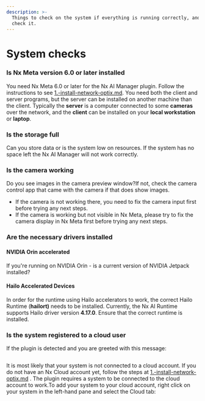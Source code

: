```yaml
---
description: >-
  Things to check on the system if everything is running correctly, and how to
  check it.
---
```


# System checks

### Is Nx Meta version 6.0 or later installed <a href="#is-nx-meta-version-6.0-or-later-installed" id="is-nx-meta-version-6.0-or-later-installed"></a>

You need Nx Meta 6.0 or later for the Nx AI Manager plugin. Follow the instructions to see [1.-install-network-optix.md](../../nx-ai-manager/1.-install-network-optix.md "mention"). You need both the client and server programs, but the server can be installed on another machine than the client. Typically the **server** is a computer connected to some **cameras** over the network, and the **client** can be installed on your **local workstation** or **laptop**.

### Is the storage full <a href="#is-the-storage-full" id="is-the-storage-full"></a>

Can you store data or is the system low on resources. If the system has no space left the Nx AI Manager will not work correctly.

### Is the camera working <a href="#is-the-camera-working" id="is-the-camera-working"></a>

Do you see images in the camera preview window?If not, check the camera control app that came with the camera if that does show images.

* If the camera is not working there, you need to fix the camera input first before trying any next steps.
* If the camera is working but not visible in Nx Meta, please try to fix the camera display in Nx Meta first before trying any next steps.

### Are the necessary drivers installed <a href="#are-the-needed-drivers-installed" id="are-the-needed-drivers-installed"></a>

#### NVIDIA Orin accelerated <a href="#nvidia-orin-accelerated" id="nvidia-orin-accelerated"></a>

If you're running on NVIDIA Orin - is a current version of NVIDIA Jetpack installed?

#### Hailo Accelerated Devices <a href="#hailo-accelerated-devices" id="hailo-accelerated-devices"></a>

In order for the runtime using Hailo accelerators to work, the correct Hailo Runtime (**hailort)** needs to be installed. Currently, the Nx AI Runtime supports Hailo driver version **4.17.0**. Ensure that the correct runtime is installed.

### Is the system registered to a cloud user <a href="#is-the-system-registered-to-a-cloud-user" id="is-the-system-registered-to-a-cloud-user"></a>

If the plugin is detected and you are greeted with this message:

<figure><img src="https://files.gitbook.com/v0/b/gitbook-x-prod.appspot.com/o/spaces%2F4Ho7de78I0gSMd4YY72l%2Fuploads%2Ff8RbtUAIVoB88Knm5UnH%2Fnocloud.png?alt=media&#x26;token=d281363e-7b9f-41d6-93a0-e229306c80ff" alt=""><figcaption></figcaption></figure>

It is most likely that your system is not connected to a cloud account. If you do not have an Nx Cloud account yet, follow the steps at [1.-install-network-optix.md](../../nx-ai-manager/1.-install-network-optix.md "mention") . The plugin requires a system to be connected to the cloud account to work.To add your system to your cloud account, right click on your system in the left-hand pane and select the Cloud tab:​​​

<figure><img src="https://files.gitbook.com/v0/b/gitbook-x-prod.appspot.com/o/spaces%2F4Ho7de78I0gSMd4YY72l%2Fuploads%2F3C4k7HioYwwHZKNh3KUo%2Fcloud_management.png?alt=media&#x26;token=2c02991d-cb36-42c5-8b60-514b213be44a" alt=""><figcaption></figcaption></figure>

